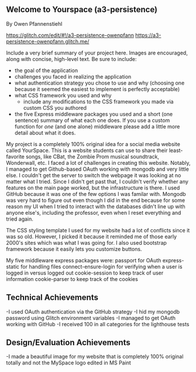 ## Welcome to Yourspace (a3-persistence)
By Owen Pfannenstiehl

https://glitch.com/edit/#!/a3-persistence-owenpfann
https://a3-persistence-owenpfann.glitch.me/

Include a very brief summary of your project here. Images are encouraged, along with concise, high-level text. Be sure to include:

- the goal of the application
- challenges you faced in realizing the application
- what authentication strategy you chose to use and why (choosing one because it seemed the easiest to implement is perfectly acceptable)
- what CSS framework you used and why
  - include any modifications to the CSS framework you made via custom CSS you authored
- the five Express middleware packages you used and a short (one sentence) summary of what each one does. If you use a custom function for *one* (and one alone) middleware please 
add a little more detail about what it does.

My project is a completely 100% original idea for a social media website called YourSpace.  This
is a website students can use to share their least-favorite songs, like CBat, the Zombie Prom musical soundtrack,
Wonderwall, etc.  I faced a lot of challenges in creating this website.  Notably, I managed to get Github-based 
OAuth working with mongodb and very little else.  I couldn't get the server to switch the webpage it was looking
at no matter what I tried.  Since I didn't get past that, I couldn't verify whether any features on the main page
worked, but the infrastructure is there.  I used GitHub because it was one of the few options I was familar with.
Mongodb was very hard to figure out even though I did in the end because for some reason my UI when I tried to
interact with the databases didn't line up with anyone else's, including the professor, even when I reset everything
and tried again.

The CSS styling template I used for my website had a lot of conflicts since it was so old.  However, I picked it
because it reminded me of those early 2000's sites which was what I was going for.  I also used bootstrap framework
because it easily lets you customize buttons.

My five middleware express packages were:
passport for OAuth
express-static for handling files
connect-ensure-login for verifying when a user is logged in versus logged out
cookie-session to keep track of user information
cookie-parser to keep track of the cookies

## Technical Achievements
-I used OAuth authentication via the GitHub strategy
-I hid my mongodb password using Glitch environment variables
-I managed to get OAuth working with GitHub
-I received 100 in all categories for the lighthouse tests

## Design/Evaluation Achievements
-I made a beautiful image for my website that is completely 100% original totally and not the MySpace logo
edited in MS Paint
